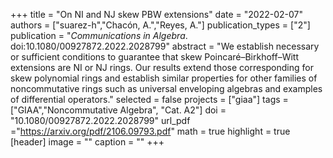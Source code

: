 +++
title = "On NI and NJ skew PBW extensions"
date = "2022-02-07"
authors = ["suarez-h","Chacón, A.","Reyes, A."]
publication_types = ["2"]
publication = "*Communications in Algebra*. doi:10.1080/00927872.2022.2028799"
abstract = "We establish necessary or sufficient conditions to guarantee that skew Poincaré–Birkhoff–Witt extensions are NI or NJ rings. Our results extend those corresponding for skew polynomial rings and establish similar properties for other families of noncommutative rings such as universal enveloping algebras and examples of differential operators."
selected = false
projects = ["giaa"]
tags = ["GIAA","Noncommutative Algebra", "Cat. A2"]
doi = "10.1080/00927872.2022.2028799"
url_pdf ="https://arxiv.org/pdf/2106.09793.pdf"
math = true
highlight = true
[header]
image = ""
caption = ""
+++
